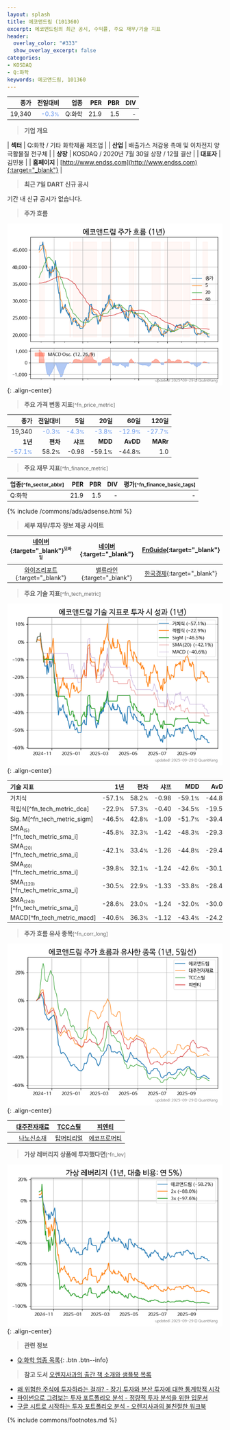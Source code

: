 ```yaml
---
layout: splash
title: 에코앤드림 (101360)
excerpt: 에코앤드림의 최근 공시, 수익률, 주요 재무/기술 지표
header:
  overlay_color: "#333"
  show_overlay_excerpt: false
categories:
- KOSDAQ
- Q:화학
keywords: 에코앤드림, 101360
---
```


| **종가** | **전일대비** | **업종** | **PER** | **PBR** | **DIV** |
| -------: | -----------: | -------: | ------: | ------: | ------: |
| 19,340 | <span style="color: cornflowerblue">-0.3<small>%</small></span> | Q:화학 | 21.9 | 1.5 | - |

<!-- more -->


> **기업 개요**<a id="company"></a>

| <span style="white-space:nowrap;">**섹터**</span> | Q:화학 / 기타 화학제품 제조업 |
| <span style="white-space:nowrap;">**산업**</span> | 배출가스 저감용 촉매 및 이차전지 양극활물질 전구체 |
| <span style="white-space:nowrap;">**상장**</span> | KOSDAQ / 2020년 7월 30일 상장 / 12월 결산 |
| <span style="white-space:nowrap;">**대표자**</span> | 김민용 |
| <span style="white-space:nowrap;">**홈페이지**</span> | [http://www.endss.com](http://www.endss.com){:target="_blank"} |


> **최근 7일 DART 신규 공시**<a id="dart"></a>

기간 내 신규 공시가 없습니다.


> **주가 흐름**<a id="price"></a>

![101360](/stock/images/101360.png){: .align-center}


> **주요 가격 변동 지표**<small>[^fn_price_metric]</small>

| **종가** | **전일대비** | **5일** | **20일** | **60일** | **120일** |
| -------: | -----------: | ------: | -------: | -------: | --------: |
| 19,340 | <span style="color: cornflowerblue">-0.3<small>%</small></span> | <span style="color: cornflowerblue">-4.3<small>%</small></span> | <span style="color: cornflowerblue">-3.8<small>%</small></span> | <span style="color: cornflowerblue">-12.9<small>%</small></span> | <span style="color: cornflowerblue">-27.7<small>%</small></span> |
| **1년** | **편차** | **샤프** | **MDD** | **AvDD** | **MARr** |
| <span style="color: cornflowerblue">-57.1<small>%</small></span> | 58.2<small>%</small> | -0.98 | -59.1<small>%</small> | -44.8<small>%</small> | 1.0 |


> **주요 재무 지표**<small>[^fn_finance_metric]</small>

| **업종**<small>[^fn_sector_abbr]</small> | **PER** | **PBR** | **DIV** | **평가**<small>[^fn_finance_basic_tags]</small> |
| :--------------------------------------- | ------: | ------: | ------: | ----------------------------------------------: |
| Q:화학 | 21.9 | 1.5 | - | - |



{% include /commons/ads/adsense.html %}

> **세부 재무/투자 정보 제공 사이트**

| [네이버](https://m.stock.naver.com/domestic/stock/101360/finance/summary){:target="_blank"}<sup><small>모바일</small></sup> | [네이버](https://finance.naver.com/item/coinfo.naver?code=101360){:target="_blank"} | [FnGuide](https://comp.fnguide.com/SVO2/ASP/SVD_Invest.asp?gicode=A101360&MenuYn=Y){:target="_blank"} |
| :---: | :---: | :---: |
| [와이즈리포트](https://comp.wisereport.co.kr/company/c1040001.aspx?cmp_cd=101360){:target="_blank"} | [밸류라인](https://www.valueline.co.kr/finance/summary/101360){:target="_blank"} | [한국경제](https://markets.hankyung.com/stock/101360/financial-summary){:target="_blank"} |


> **주요 기술 지표**<small>[^fn_tech_metric]</small>


![101360](/stock/images/101360_tech.png){: .align-center}

| **기술 지표** | **1년** | **편차** | **샤프** | **MDD** | **AvDD** |
| :------------ | ------: | -----------: | -------: | ------: | -------: |
| 거치식 | -57.1<small>%</small> | 58.2<small>%</small> | -0.98 | -59.1<small>%</small> | -44.8<small>%</small> |
| 적립식[^fn_tech_metric_dca] | -22.9<small>%</small> | 57.3<small>%</small> | -0.40 | -34.5<small>%</small> | -19.5<small>%</small> |
| Sig. M[^fn_tech_metric_sigm] | -46.5<small>%</small> | 42.8<small>%</small> | -1.09 | -51.7<small>%</small> | -39.4<small>%</small> |
| SMA<small><sub>(5)</sub></small>[^fn_tech_metric_sma_i] | -45.8<small>%</small> | 32.3<small>%</small> | -1.42 | -48.3<small>%</small> | -29.3<small>%</small> |
| SMA<small><sub>(20)</sub></small>[^fn_tech_metric_sma_i] | -42.1<small>%</small> | 33.4<small>%</small> | -1.26 | -44.8<small>%</small> | -29.4<small>%</small> |
| SMA<small><sub>(60)</sub></small>[^fn_tech_metric_sma_i] | -39.8<small>%</small> | 32.1<small>%</small> | -1.24 | -42.6<small>%</small> | -30.1<small>%</small> |
| SMA<small><sub>(120)</sub></small>[^fn_tech_metric_sma_i] | -30.5<small>%</small> | 22.9<small>%</small> | -1.33 | -33.8<small>%</small> | -28.4<small>%</small> |
| SMA<small><sub>(240)</sub></small>[^fn_tech_metric_sma_i] | -28.6<small>%</small> | 23.0<small>%</small> | -1.24 | -32.0<small>%</small> | -30.0<small>%</small> |
| MACD[^fn_tech_metric_macd] | -40.6<small>%</small> | 36.3<small>%</small> | -1.12 | -43.4<small>%</small> | -24.2<small>%</small> |


> **주가 흐름 유사 종목**<a id="corr"></a><small>[^fn_corr_long]</small>

![101360](/stock/images/101360_corr.png){: .align-center}

|       | [대주전자재료](/078600/) | [TCC스틸](/002710/) | [피엔티](/137400/) |
| :---: | :------------------------------------: | :------------------------------------: | :------------------------------------: |
|       | [나노신소재](/121600/) | [탑머티리얼](/360070/) | [에코프로머티](/450080/) |


> **가상 레버리지 상품에 투자했다면**<a id="2x"></a><small>[^fn_lev]</small>

![101360](/stock/images/101360_2x.png){: .align-center}


> **관련 정보**

- [Q:화학 업종 목록](/stats/sector/kosdaq_업종_화학_종목/){: .btn .btn--info}

> **참고 도서** [오렌지사과의 출간 책 소개와 샘플북 목록](https://kongdori.tistory.com/691)

- [왜 위험한 주식에 투자하라는 걸까? - 장기 투자와 분산 투자에 대한 통계학적 시각](https://kongdori.tistory.com/421)
- [파이썬으로 그려보는 투자 포트폴리오 분석  - 정량적 투자 분석을 위한 입문서](https://kongdori.tistory.com/643)
- [구글 시트로 시작하는 투자 포트폴리오 분석 - 오렌지사과의 불친절한 워크북](https://kongdori.tistory.com/449)


{% include commons/footnotes.md %}